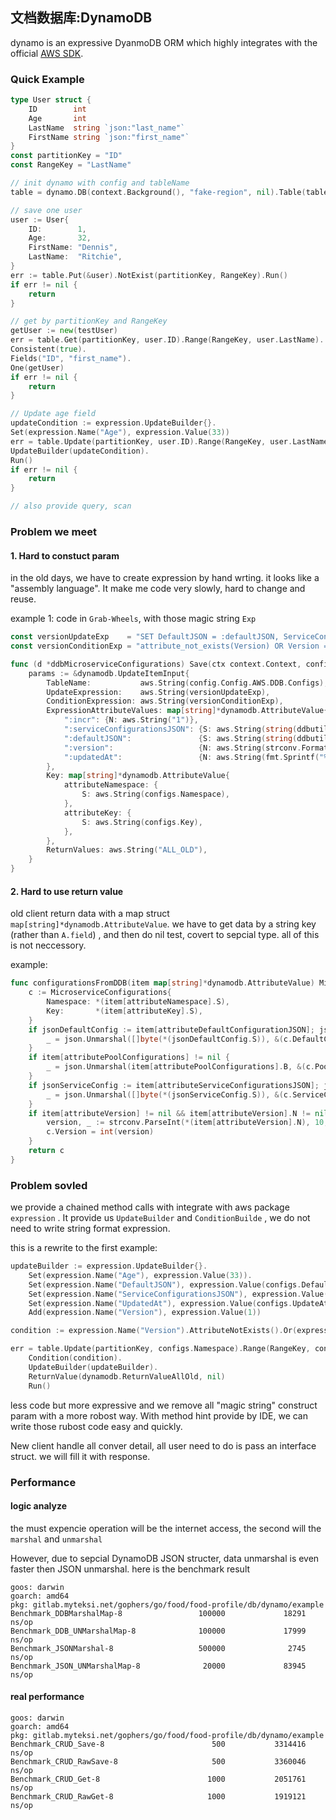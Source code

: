 ## 文档数据库:DynamoDB

dynamo is an expressive DyanmoDB ORM which highly integrates with the official [AWS SDK](https://github.com/aws/aws-sdk-go/).

### Quick Example

```go
type User struct {
    ID        int
    Age       int
    LastName  string `json:"last_name"`
    FirstName string `json:"first_name"`
}
const partitionKey = "ID"
const RangeKey = "LastName"

// init dynamo with config and tableName
table = dynamo.DB(context.Background(), "fake-region", nil).Table(tableName)

// save one user
user := User{
    ID:        1,
    Age:       32,
    FirstName: "Dennis",
    LastName:  "Ritchie",
}
err := table.Put(&user).NotExist(partitionKey, RangeKey).Run()
if err != nil {
    return
}

// get by partitionKey and RangeKey
getUser := new(testUser)
err = table.Get(partitionKey, user.ID).Range(RangeKey, user.LastName).
Consistent(true).
Fields("ID", "first_name").
One(getUser)
if err != nil {
    return
}

// Update age field
updateCondition := expression.UpdateBuilder{}.
Set(expression.Name("Age"), expression.Value(33))
err = table.Update(partitionKey, user.ID).Range(RangeKey, user.LastName).
UpdateBuilder(updateCondition).
Run()
if err != nil {
    return
}

// also provide query, scan
```



### Problem we meet

#### 1. Hard to constuct param

in the old days, we have to create expression by hand wrting. it looks like a "assembly language". It make me code very slowly, hard to change and reuse. 



example 1:  code in `Grab-Wheels`, with those magic string `Exp` 

```go
const versionUpdateExp    = "SET DefaultJSON = :defaultJSON, ServiceConfigurationsJSON = :serviceConfigurationsJSON, UpdatedAt = :updatedAt ADD Version :incr"
const versionConditionExp = "attribute_not_exists(Version) OR Version = :version"

func (d *ddbMicroserviceConfigurations) Save(ctx context.Context, configs MicroserviceConfigurations) error {
	params := &dynamodb.UpdateItemInput{
		TableName:           aws.String(config.Config.AWS.DDB.Configs),
		UpdateExpression:    aws.String(versionUpdateExp),
		ConditionExpression: aws.String(versionConditionExp),
		ExpressionAttributeValues: map[string]*dynamodb.AttributeValue{
			":incr": {N: aws.String("1")},
			":serviceConfigurationsJSON": {S: aws.String(string(ddbutils.ToJSON(configs.ServiceConfigurations)))},
			":defaultJSON":               {S: aws.String(string(ddbutils.ToJSON(configs.DefaultConfiguration)))},
			":version":                   {N: aws.String(strconv.FormatInt(int64(configs.Version), 10))},
			":updatedAt":                 {N: aws.String(fmt.Sprintf("%d", time.Now().Unix()))},
		},
		Key: map[string]*dynamodb.AttributeValue{
			attributeNamespace: {
				S: aws.String(configs.Namespace),
			},
			attributeKey: {
				S: aws.String(configs.Key),
			},
		},
		ReturnValues: aws.String("ALL_OLD"),
	}
}
```

#### 2. Hard to use return value

old client return data with a map struct `map[string]*dynamodb.AttributeValue`.  we have to get data by a string key (rather than `A.field`) ,  and then do nil test, covert to sepcial type. all of this is not neccessory. 



example: 

```go
func configurationsFromDDB(item map[string]*dynamodb.AttributeValue) MicroserviceConfigurations {
	c := MicroserviceConfigurations{
		Namespace: *(item[attributeNamespace].S),
		Key:       *(item[attributeKey].S),
	}
	if jsonDefaultConfig := item[attributeDefaultConfigurationJSON]; jsonDefaultConfig != nil && jsonDefaultConfig.S != nil {
		_ = json.Unmarshal([]byte(*(jsonDefaultConfig.S)), &(c.DefaultConfiguration))
	}
	if item[attributePoolConfigurations] != nil {
		_ = json.Unmarshal(item[attributePoolConfigurations].B, &(c.PoolConfigurations))
	}
	if jsonServiceConfig := item[attributeServiceConfigurationsJSON]; jsonServiceConfig != nil && jsonServiceConfig.S != nil {
		_ = json.Unmarshal([]byte(*(jsonServiceConfig.S)), &(c.ServiceConfigurations))
	}
	if item[attributeVersion] != nil && item[attributeVersion].N != nil {
		version, _ := strconv.ParseInt(*(item[attributeVersion].N), 10, 32)
		c.Version = int(version)
	}
	return c
}
```



### Problem sovled

we provide a chained method calls with integrate with aws package `expression` . It provide us  `UpdateBuilder` and `ConditionBuilde` , we do not need to write string format expression.  

this is a rewrite to the first example:

```go
updateBuilder := expression.UpdateBuilder{}.
    Set(expression.Name("Age"), expression.Value(33)).
    Set(expression.Name("DefaultJSON"), expression.Value(configs.DefaultConfiguration)).
    Set(expression.Name("ServiceConfigurationsJSON"), expression.Value(configs.ServiceConfigurations)).
    Set(expression.Name("UpdatedAt"), expression.Value(configs.UpdateAt)).
	Add(expression.Name("Version"), expression.Value(1))

condition := expression.Name("Version").AttributeNotExists().Or(expression.Name("Version").Equal(configs.Version))

err = table.Update(partitionKey, configs.Namespace).Range(RangeKey, configs.Key).
	Condition(condition).
	UpdateBuilder(updateBuilder).
    ReturnValue(dynamodb.ReturnValueAllOld, nil)
	Run()
```

less code but more expressive and we remove all "magic string" construct param with a more robost way. With method hint provide by IDE, we can write those rubost code easy and quickly.

New client handle all conver detail, all user need to do is pass an interface  struct. we will fill it with response.



###  Performance

#### logic analyze

the must expencie operation will be the internet access, the second will the `marshal` and `unmarshal`

However, due to sepcial DynamoDB JSON structer, data unmarshal is even faster then JSON unmarshal. here is the benchmark result

```
goos: darwin
goarch: amd64
pkg: gitlab.myteksi.net/gophers/go/food/food-profile/db/dynamo/example
Benchmark_DDBMarshalMap-8                 100000             18291 ns/op
Benchmark_DDB_UNMarshalMap-8              100000             17999 ns/op
Benchmark_JSONMarshal-8                   500000              2745 ns/op
Benchmark_JSON_UNMarshalMap-8              20000             83945 ns/op
```

#### real performance

```
goos: darwin
goarch: amd64
pkg: gitlab.myteksi.net/gophers/go/food/food-profile/db/dynamo/example
Benchmark_CRUD_Save-8                        500           3314416 ns/op
Benchmark_CRUD_RawSave-8                     500           3360046 ns/op
Benchmark_CRUD_Get-8                        1000           2051761 ns/op
Benchmark_CRUD_RawGet-8                     1000           1919121 ns/op
```

